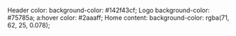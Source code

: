 Header color:
background-color: #142f43cf;
Logo background-color: #75785a;
a:hover color: #2aaaff;
Home content: background-color: rgba(71, 62, 25, 0.078);
